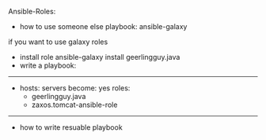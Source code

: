 Ansible-Roles: 
* how to use someone else playbook:
   ansible-galaxy

 if you want to use galaxy roles
   * install role
      ansible-galaxy install geerlingguy.java
   * write a playbook:
  ---
   - hosts: servers
     become: yes
     roles: 
        - geerlingguy.java
        - zaxos.tomcat-ansible-role
  ---
      

* how to write resuable playbook